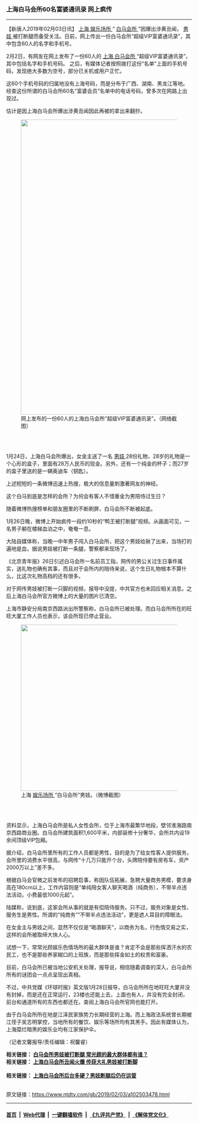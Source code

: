### 上海白马会所60名富婆通讯录  网上疯传
------------------------

<div class="post_content">
 <p>
  【新唐人2019年02月03日讯】
  <a href="https://www.ntdtv.com/gb/上海.htm">
   上海
  </a>
  <a href="https://www.ntdtv.com/gb/娱乐场所.htm">
   娱乐场所
  </a>
  “
  <a href="https://www.ntdtv.com/gb/白马会所.htm">
   白马会所
  </a>
  ”因爆出涉黄丑闻，
  <a href="https://www.ntdtv.com/gb/男妓.htm">
   男妓
  </a>
  被打断腿而备受关注。日前，网上传出一份白马会所“超级VIP富婆通讯录”，其中包含60人的名字和手机号。
 </p>
 <p>
  2月2日，有网友在网上发布了一份60人的
  <a href="https://www.ntdtv.com/gb/上海.htm">
   上海
  </a>
  <a href="https://www.ntdtv.com/gb/白马会所.htm">
   白马会所
  </a>
  “超级VIP富婆通讯录”，其中包括名字和手机号码。 之后，有媒体记者按照拨打这份“名单”上面的手机号码，发现绝大多数为空号，部分已关机或用户正忙。
 </p>
 <p>
  这60个手机号码的归属地没有上海号码，而是分布于广西、湖南、黑龙江等地。经查这份所谓的白马会所60名“富婆会员”名单中的电话号码，曾多次在网路上出现过。
 </p>
 <p>
  估计是因上海白马会所爆出涉黄丑闻因此再被的拿出来翻抄。
 </p>
 <figure class="wp-caption alignnone" id="attachment_102503512" style="max-width: 449px">
  <a href="https://www.ntdtv.com/assets/uploads/2019/02/LclF-hsmkfyn9122221.jpg">
   <img alt="" class="size-full wp-image-102503512" height="798" src="https://www.ntdtv.com/assets/uploads/2019/02/LclF-hsmkfyn9122221.jpg" width="449"/>
  </a>
  <br/><figcaption class="wp-caption-text">
   网上发布的一份60人的上海白马会所“超级VIP富婆通讯录”。（网络截图）
  </figcaption><br/>
 </figure><br/>
 <p>
  1月24日，上海白马会所爆出，女金主送了一名
  <a href="https://www.ntdtv.com/gb/男妓.htm">
   男妓
  </a>
  28份礼物，28岁的礼物是一个心形的盒子，里面有28万人民币的现金。另外，还有一个纯金的杯子；而27岁的盒子里送的是一辆奥迪车（钥匙）。
 </p>
 <p>
  上述短短的一条微博迅速上热搜，极大的信息量刺激著网友的神经。
 </p>
 <p>
  这个白马到底是怎样的会所？为何会有客人不惜重金为男陪侍过生日？
 </p>
 <p>
  随着微博热搜榜单和朋友圈里的不断刷屏，白马会所不断被起底。
 </p>
 <p>
  1月26日晚，微博上开始疯传一段约10秒的“鸭王被打断腿”视频。从画面可见，一名男子躺在楼梯血泊之中，奄奄一息。
 </p>
 <p>
  大陆自媒体称，当晚一中年男子闯入白马会所，把这个男妓给揪了出来，当场打的遍地是血，据说男妓被打断一条腿，警察都来现场了。
 </p>
 <p>
  《北京青年报》26日引述白马会所一名前员工指，网传的男公关过生日事件属实，送礼物也确有其事，而且对于会所内的陪侍来说，这个生日礼物根本不算什么，比这次礼物高档的还有很多。
 </p>
 <p>
  对于网传男妓被打断一只脚的视频，报导中没提，中共官方也未回应相关消息。之后上海白马会所官方微博上的大量的图片已清空。
 </p>
 <p>
  上海市静安分局南京西路派出所警察称，白马会所已被处理。而白马会所所在的旺旺大厦工作人员也表示，该会所现已停止营业。
 </p>
 <figure class="wp-caption alignnone" id="attachment_102503479" style="max-width: 600px">
  <a href="https://www.ntdtv.com/assets/uploads/2019/02/20190125_15484576144277-600x450-1-600x450.jpg">
   <img alt="" class="size-medium wp-image-102503479" height="450" src="https://www.ntdtv.com/assets/uploads/2019/02/20190125_15484576144277-600x450-1-600x450-600x450.jpg" width="600"/>
  </a>
  <br/><figcaption class="wp-caption-text">
   上海
   <a href="https://www.ntdtv.com/gb/娱乐场所.htm">
    娱乐场所
   </a>
   “白马会所”男妓。（微博截图）
  </figcaption><br/>
 </figure><br/>
 <p>
  资料显示，上海白马会所是私人女性会所，位于上海市最繁华地段，壁邻淮海路南京西路商业圈。白马会所建筑面积1,600平米，内部装修十分奢华，会所共内设19余间顶级VIP包厢。
 </p>
 <p>
  据介绍，白马会所里所有的工作人员都是男性，目的是为了给女性客人提供服务，会所里的消费水平很高，与网传“十几万只能开个台，头牌陪侍要有房有车，资产2000万以上”差不多。
 </p>
 <p>
  根据白马会官微之前发布的招聘启事，称因队伍拓展，急聘大量商务男模，要求身高在180cm以上，工作内容则是“单纯陪女客人聊天喝酒（纯商务），不带半点违法活动，小费最低1000元起”。
 </p>
 <p>
  陆媒称，说到底，这家会所从事的就是有偿陪侍服务。只不过，服务对象是女性、服务生是男性。所谓的“纯商务”“不带半点违法活动”，更是遮人耳目的障眼法。
 </p>
 <p>
  在女金主与男妓之间，显然不仅仅是“喝酒聊天”，以商务为名，行色情交易之实，这样的会所被取缔大快人心。
 </p>
 <p>
  试想一下，常常光顾娱乐色情场所的最大群体是谁？肯定不会是那些挥洒汗水的农民工，也不是那些养家糊口的上班族，而是那些挥金如土的权贵和富豪。
 </p>
 <p>
  目前，白马会所已被当地公安机关处理，报导说，相信随着调查的深入，白马会所所有的谜团会一点点呈现出真相。
 </p>
 <p>
  不过，中共党媒《环球时报》英文版1月28日报导，白马会所所在地旺旺大厦并没有封掉，而是还在正常运行，23楼也还能上去，上面也有人，并没有完全封闭，前台和通道所有的东西也都还在。查阅上海白马会所官网也能打开。
 </p>
 <p>
  由于白马会所所在地是江泽民家族势力长期经营的上海。而上海政法系统曾长期被江侄子吴志明掌控，当地所有的餐饮、娱乐等场所均有其黑手。因此有媒体认为，上海糜烂暗黑的娱乐业均有江家保护伞。
 </p>
 <p>
  （记者文馨报导/责任编辑：祝馨睿）
 </p>
 <p>
  <strong>
   相关链接：
   <a href="https://www.ntdtv.com/b5/2019/01/29/a102499627.html">
    白马会所男妓被打断腿 常光顾的最大群体都有谁？
   </a>
   <br>
    相关链接：
    <a href="https://www.ntdtv.com/gb/2019/01/27/a102498218.html">
     上海白马会所丑闻火爆 传获大礼男妓被打断脚
    </a>
   </br>
  </strong>
  <br/>
  <strong>
   相关链接：
   <a href="https://www.ntdtv.com/b5/2019/01/31/a102500954.html">
    上海白马会所后台多硬？男妓断腿后仍在运营
   </a>
  </strong>
 </p>
 <div class="single_ad">
 </div>
</div>

<br/>原文链接：https://www.ntdtv.com/gb/2019/02/03/a102503478.html


------------------------
#### [首页](https://github.com/gfw-breaker/banned-news/blob/master/README.md) &nbsp;|&nbsp; [Web代理](https://github.com/labour-camp/helloworld) &nbsp;|&nbsp; [一键翻墙软件](https://github.com/gfw-breaker/nogfw/blob/master/README.md) &nbsp;|&nbsp; [《九评共产党》](https://github.com/gfw-breaker/9ping.md/blob/master/README.md#九评之一评共产党是什么) &nbsp;|&nbsp; [《解体党文化》](https://github.com/gfw-breaker/jtdwh.md/blob/master/README.md#绪论)

